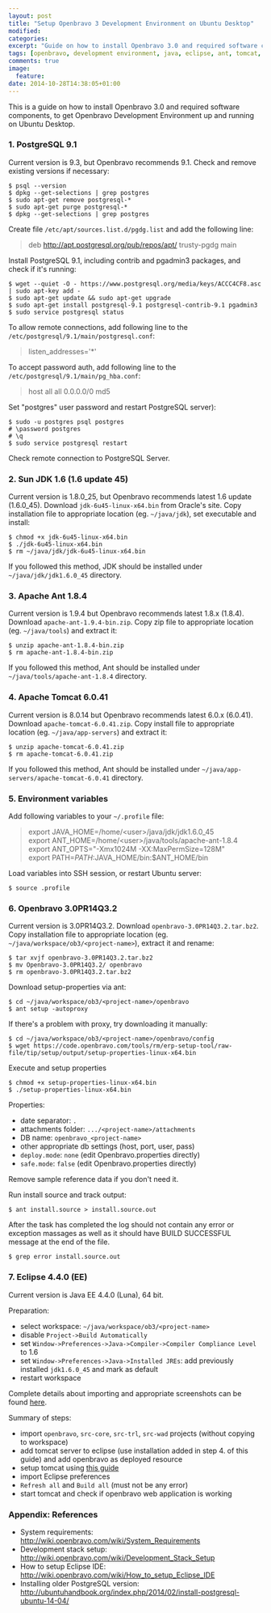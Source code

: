 ```yaml
---
layout: post
title: "Setup Openbravo 3 Development Environment on Ubuntu Desktop"
modified:
categories: 
excerpt: "Guide on how to install Openbravo 3.0 and required software components, to get Openbravo Development Environment up and running on Ubuntu Desktop."
tags: [openbravo, development environment, java, eclipse, ant, tomcat, ubuntu, postgresql]
comments: true
image:
  feature:
date: 2014-10-28T14:38:05+01:00
---
```


This is a guide on how to install Openbravo 3.0 and required software components, to get Openbravo Development Environment up and running on Ubuntu Desktop.

### 1. PostgreSQL 9.1

Current version is 9.3, but Openbravo recommends 9.1. Check and remove existing versions if necessary:  

    $ psql --version
    $ dpkg --get-selections | grep postgres
    $ sudo apt-get remove postgresql-*
    $ sudo apt-get purge postgresql-*
    $ dpkg --get-selections | grep postgres

Create file `/etc/apt/sources.list.d/pgdg.list` and add the following line:

> deb http://apt.postgresql.org/pub/repos/apt/ trusty-pgdg main

Install PostgreSQL 9.1, including contrib and pgadmin3 packages, and check if it's running:

    $ wget --quiet -O - https://www.postgresql.org/media/keys/ACCC4CF8.asc | sudo apt-key add -
    $ sudo apt-get update && sudo apt-get upgrade
    $ sudo apt-get install postgresql-9.1 postgresql-contrib-9.1 pgadmin3
    $ sudo service postgresql status

To allow remote connections, add following line to the `/etc/postgresql/9.1/main/postgresql.conf`:

> listen_addresses='*'

To accept password auth, add following line to the `/etc/postgresql/9.1/main/pg_hba.conf`:

> host	all	all	0.0.0.0/0	md5

Set "postgres" user password and restart PostgreSQL server):

    $ sudo -u postgres psql postgres
    # \password postgres
    # \q
    $ sudo service postgresql restart

Check remote connection to PostgreSQL Server.

### 2. Sun JDK 1.6 (1.6 update 45)

Current version is 1.8.0_25, but Openbravo recommends latest 1.6 update (1.6.0_45). Download `jdk-6u45-linux-x64.bin` from Oracle's site. Copy installation file to appropriate location (eg. `~/java/jdk`), set executable and install:

    $ chmod +x jdk-6u45-linux-x64.bin
    $ ./jdk-6u45-linux-x64.bin
    $ rm ~/java/jdk/jdk-6u45-linux-x64.bin

If you followed this method, JDK should be installed under `~/java/jdk/jdk1.6.0_45` directory.

### 3. Apache Ant 1.8.4

Current version is 1.9.4 but Openbravo recommends latest 1.8.x (1.8.4). Download `apache-ant-1.9.4-bin.zip`. Copy zip file to appropriate location (eg. `~/java/tools`) and extract it:

    $ unzip apache-ant-1.8.4-bin.zip
    $ rm apache-ant-1.8.4-bin.zip

If you followed this method, Ant should be installed under `~/java/tools/apache-ant-1.8.4` directory.

### 4. Apache Tomcat 6.0.41

Current version is 8.0.14 but Openbravo recommends latest 6.0.x (6.0.41). Download `apache-tomcat-6.0.41.zip`. Copy install file to appropriate location (eg. `~/java/app-servers`) and extract it:

    $ unzip apache-tomcat-6.0.41.zip
    $ rm apache-tomcat-6.0.41.zip 

If you followed this method, Ant should be installed under `~/java/app-servers/apache-tomcat-6.0.41` directory.

### 5. Environment variables

Add following variables to your `~/.profile` file:

> export JAVA_HOME=/home/\<user\>/java/jdk/jdk1.6.0_45<BR/>
> export ANT_HOME=/home/\<user\>/java/tools/apache-ant-1.8.4<BR/>
> export ANT_OPTS="-Xmx1024M -XX:MaxPermSize=128M"<BR/>
> export PATH=$PATH:$JAVA_HOME/bin:$ANT_HOME/bin<BR/>

Load variables into SSH session, or restart Ubuntu server:

    $ source .profile

### 6. Openbravo 3.0PR14Q3.2

Current version is 3.0PR14Q3.2. Download `openbravo-3.0PR14Q3.2.tar.bz2`. Copy installation file to appropriate location (eg. `~/java/workspace/ob3/<project-name>`), extract it and rename:

    $ tar xvjf openbravo-3.0PR14Q3.2.tar.bz2
    $ mv Openbravo-3.0PR14Q3.2/ openbravo
    $ rm openbravo-3.0PR14Q3.2.tar.bz2

Download setup-properties via ant:

    $ cd ~/java/workspace/ob3/<project-name>/openbravo 
    $ ant setup -autoproxy

If there's a problem with proxy, try downloading it manually:

    $ cd ~/java/workspace/ob3/<project-name>/openbravo/config
    $ wget https://code.openbravo.com/tools/rm/erp-setup-tool/raw-file/tip/setup/output/setup-properties-linux-x64.bin

Execute and setup properties

    $ chmod +x setup-properties-linux-x64.bin 
    $ ./setup-properties-linux-x64.bin

Properties:

- date separator: `.`
- attachments folder: `.../<project-name>/attachments`
- DB name: `openbravo_<project-name>`
- other appropriate db settings (host, port, user, pass)
- `deploy.mode`: `none` (edit Openbravo.properties directly)
- `safe.mode`: `false` (edit Openbravo.properties directly)

Remove sample reference data if you don't need it.

Run install source and track output:

    $ ant install.source > install.source.out

After the task has completed the log should not contain any error or exception massages as well as it should have BUILD SUCCESSFUL message at the end of the file.

    $ grep error install.source.out

### 7. Eclipse 4.4.0 (EE)

Current version is Java EE 4.4.0 (Luna), 64 bit.

Preparation:

- select workspace: `~/java/workspace/ob3/<project-name>`
- disable `Project->Build Automatically`
- set `Window->Preferences->Java->Compiler->Compiler Compliance Level` to 1.6
- set `Window->Preferences->Java->Installed JREs`: add previously installed `jdk1.6.0_45` and mark as default
- restart workspace

Complete details about importing and appropriate screenshots can be found [here](http://wiki.openbravo.com/wiki/How_to_setup_Eclipse_IDE#Import_into_Eclipse_IDE).

Summary of steps:

- import `openbravo`, `src-core`, `src-trl`, `src-wad` projects (without copying to workspace)
- add tomcat server to eclipse (use installation added in step 4. of this guide) and add openbravo as deployed resource
- setup tomcat using [this guide](http://wiki.openbravo.com/wiki/How_to_setup_Eclipse_IDE#Change_VM_arguments_settings)
- import Eclipse preferences
- `Refresh all` and `Build all` (must not be any error)
- start tomcat and check if openbravo web application is working

### Appendix: References

- System requirements: http://wiki.openbravo.com/wiki/System_Requirements
- Development stack setup: http://wiki.openbravo.com/wiki/Development_Stack_Setup
- How to setup Eclipse IDE: http://wiki.openbravo.com/wiki/How_to_setup_Eclipse_IDE
- Installing older PostgreSQL version: http://ubuntuhandbook.org/index.php/2014/02/install-postgresql-ubuntu-14-04/

